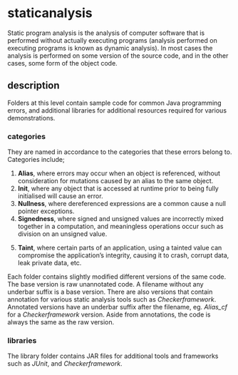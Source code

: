 # staticanalysis
Static program analysis is the analysis of computer software that is performed without 
actually executing programs (analysis performed on executing programs is known as 
dynamic analysis). In most cases the analysis is performed on some version of the source 
code, and in the other cases, some form of the object code.

## description
Folders at this level contain sample code for common Java programming errors, and 
additional libraries for additional resources required for various demonstrations. 

### categories
They are named in accordance to the categories that these errors belong to. Categories 
include;
1) **Alias**, where errors may occur when an object is referenced, without consideration 
for mutations caused by an alias to the same object.
2) **Init**, where any object that is accessed at runtime prior to being fully 
initialised will cause an error.
3) **Nullness**, where dereferenced expressions are a common cause a null pointer 
exceptions.
4) **Signedness**, where signed and unsigned values are incorrectly mixed together in a
computation, and meaningless operations occur such as division on an unsigned value. 
5. **Taint**, where certain parts of an application, using a tainted value can 
compromise the application’s integrity, causing it to crash, corrupt data, leak private 
data, etc.

Each folder contains slightly modified different versions of the same code. The base 
version is raw unannotated code. A filename without any underbar suffix is a base 
version. There are also versions that contain annotation for various static analysis 
tools such as _Checkerframework_. Annotated versions have an underbar suffix after the 
filename, eg. _Alias_cf_ for a _Checkerframework_ version. Aside from annotations, the
code is always the same as the raw version.

### libraries
The library folder contains JAR files for additional tools and frameworks such as _JUnit_,
and _Checkerframework_.
